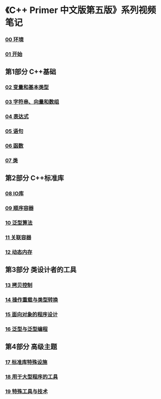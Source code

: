 # 《C++ Primer 中文版第五版》系列视频笔记
### [00 环境](./00_environment/)
### [01 开始](./01_getting_started/)
## 第1部分 C++基础
### [02 变量和基本类型](./02_variables_and_basic_types/)
### [03 字符串、向量和数组](./03_string_vectors_and_arrays/)
### [04 表达式](./04_expressions/)
### [05 语句](./05_statements/)
### [06 函数](./06_functions/)
### [07 类](./07_classes/)
## 第2部分 C++标准库
### [08 IO库](./08_the_io_library/)
### [09 顺序容器](./09_sequential_containers/)
### [10 泛型算法](./10_generic_algorithms/)
### [11 关联容器](./11_associative_containers/)
### [12 动态内存](./12_dynamic_memory/)
## 第3部分 类设计者的工具
### [13 拷贝控制](./13_copy_control/)
### [14 操作重载与类型转换](./14_overloaded_operations_and_conversions/)
### [15 面向对象的程序设计](./15_object-oriented_programming/)
### [16 泛型与泛型编程](./16_templates_and_generic_programming/)
## 第4部分 高级主题
### [17 标准库特殊设施](./17_specialized_library_facilities/)
### [18 用于大型程序的工具](./18_tools_for_large_programs/)
### [19 特殊工具与技术](./19_specialized_tools_and_techniques/)